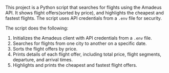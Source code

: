 This project is a Python script that searches for flights using the Amadeus API. 
It shows flight offers(sorted by price), and highlights the cheapest and fastest flights. 
The script uses API credentials from a `.env` file for security.

The script does the following:
1. Initializes the Amadeus client with API credentials from a `.env` file.
2. Searches for flights from one city to another on a specific date.
3. Sorts the flight offers by price.
4. Prints details of each flight offer, including total price, flight segments, departure, and arrival times.
5. Highlights and prints the cheapest and fastest flight offers.
